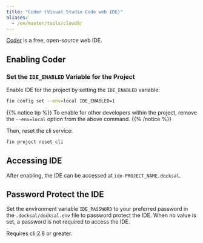 ```yaml
---
title: "Coder (Visual Studio Code web IDE)"
aliases:
  - /en/master/tools/cloud9/
---
```


[Coder](https://coder.com/) is a free, open-source web IDE.

## Enabling Coder


### Set the `IDE_ENABLED` Variable for the Project

Enable IDE for the project by setting the `IDE_ENABLED` variable:

```bash
fin config set --env=local IDE_ENABLED=1
```

{{% notice tip %}}
To enable for other developers within the project, remove the `--env=local` option from the above command.
{{% /notice %}}

Then, reset the cli service:

```bash
fin project reset cli
```

## Accessing IDE

After enabling, the IDE can be accessed at `ide-PROJECT_NAME.docksal`.


## Password Protect the IDE

Set the environment variable `IDE_PASSWORD` to your preferred password in the `.docksal/docksal.env` file to password
protect the IDE. When no value is set, a password is not required to access the IDE.


Requires cli:2.8 or greater.